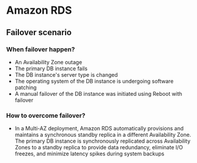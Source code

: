 # Amazon RDS

## Failover scenario

### When failover happen?
* An Availability Zone outage
* The primary DB instance fails
* The DB instance's server type is changed
* The operating system of the DB instance is undergoing software patching
* A manual failover of the DB instance was initiated using Reboot with failover

### How to overcome failover?
* In a Multi-AZ deployment, Amazon RDS automatically provisions and maintains a
synchronous standby replica in a different Availability Zone. The primary DB 
instance is synchronously replicated across Availability Zones to a standby
replica to provide data redundancy, eliminate I/O freezes, and minimize latency
spikes during system backups
